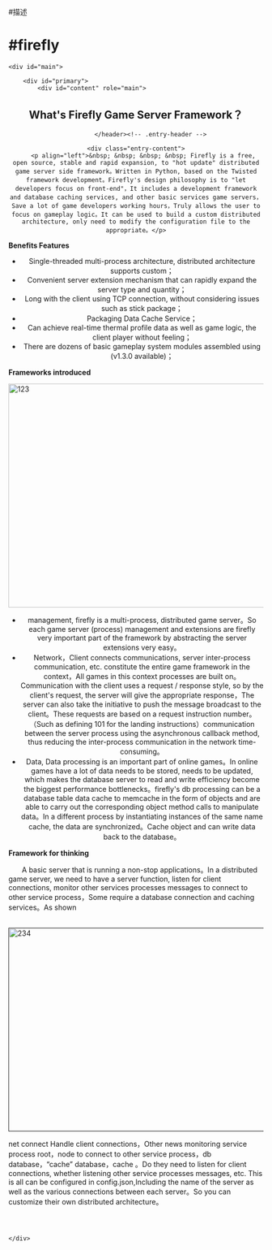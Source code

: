#描述

#firefly
=======

<body class="single single-post postid-31 single-format-standard custom-background single-author singular two-column right-sidebar">
<div id="page" class="hfeed">


	<div id="main">

		<div id="primary">
			<div id="content" role="main">
					
<article id="post-31" class="post-31 post type-post status-publish format-standard hentry category-firefly">
	<header class="entry-header">
		<h1 class="entry-title">What's Firefly Game Server Framework？</h1>

			</header><!-- .entry-header -->

	<div class="entry-content">
		<p align="left">&nbsp; &nbsp; &nbsp; &nbsp; Firefly is a free, open source, stable and rapid expansion, to "hot update" distributed game server side framework。Written in Python, based on the Twisted framework development。Firefly's design philosophy is to "let developers focus on front-end"，It includes a development framework and database caching services, and other basic services game servers，Save a lot of game developers working hours，Truly allows the user to focus on gameplay logic。It can be used to build a custom distributed architecture, only need to modify the configuration file to the appropriate。</p>
<p align="left"><strong>Benefits Features</strong><b></b></p>
<ul>
<li>Single-threaded multi-process architecture, distributed architecture supports custom；</li>
<li>Convenient server extension mechanism that can rapidly expand the server type and quantity；</li>
<li>Long with the client using TCP connection, without considering issues such as stick package；</li>
<li>Packaging Data Cache Service；</li>
<li>Can achieve real-time thermal profile data as well as game logic, the client player without feeling；</li>
<li>There are dozens of basic gameplay system modules assembled using (v1.3.0 available)；</li>
</ul>
<p align="left"><strong>Frameworks introduced</strong></p>
<p align="left"><a href="http://firefly2.9miao.com/wp-content/uploads/2013/08/123.jpg"><img class="alignnone  wp-image-40" alt="123" src="./9miao_files/123.jpg" width="601" height="441"></a></p>
<ul>
<li>management, firefly is a multi-process, distributed game server。So each game server (process) management and extensions are firefly very important part of the framework by abstracting the server extensions very easy。</li>
<li>Network，Client connects communications, server inter-process communication, etc. constitute the entire game framework in the context，All games in this context processes are built on。Communication with the client uses a request / response style, so by the client's request, the server will give the appropriate response，The server can also take the initiative to push the message broadcast to the client。These requests are based on a request instruction number。（Such as defining 101 for the landing instructions）communication between the server process using the asynchronous callback method, thus reducing the inter-process communication in the network time-consuming。</li>
<li>Data, Data processing is an important part of online games。In online games have a lot of data needs to be stored, needs to be updated, which makes the database server to read and write efficiency become the biggest performance bottlenecks。firefly's db processing can be a database table data cache to memcache in the form of objects and are able to carry out the corresponding object method calls to manipulate data。In a different process by instantiating instances of the same name cache, the data are synchronized。Cache object and can write data back to the database。</li>
</ul>
<p align="left"><strong>Framework for thinking</strong><b></b></p>
<p align="left"><b>&nbsp; &nbsp; &nbsp; &nbsp;&nbsp;</b>A basic server that is running a non-stop applications。In a distributed game server, we need to have a server function, listen for client connections, monitor other services processes messages to connect to other service process，Some require a database connection and caching services。As shown</p>
<p align="left">&nbsp;<a href=""http://firefly2.9miao.com/wp-content/uploads/2013/08/234.jpg"><img class="alignnone size-full wp-image-41" alt="234" src="./9miao_files/234.jpg" width="552" height="401"></a></p>
<p align="left">net connect Handle client connections，Other news monitoring service process root，node to connect to other service process，db database，“cache” database，cache 。Do they need to listen for client connections, whether listening other service processes messages, etc. This is all can be configured in config.json,Including the name of the server as well as the various connections between each server。So you can customize their own distributed architecture。</p>
			</div>

</article>
			</div>
		</div>


	</div>

</div>

</body>